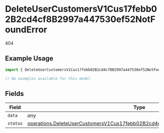 # DeleteUserCustomersV1Cus17febb02B2cd4cf8B2997a447530ef52NotFoundError

404

## Example Usage

```typescript
import { DeleteUserCustomersV1Cus17febb02B2cd4cf8B2997a447530ef52NotFoundError } from "@dhaba/safepay-ts/models/errors";

// No examples available for this model
```

## Fields

| Field                                                                                                                                                                                  | Type                                                                                                                                                                                   | Required                                                                                                                                                                               | Description                                                                                                                                                                            |
| -------------------------------------------------------------------------------------------------------------------------------------------------------------------------------------- | -------------------------------------------------------------------------------------------------------------------------------------------------------------------------------------- | -------------------------------------------------------------------------------------------------------------------------------------------------------------------------------------- | -------------------------------------------------------------------------------------------------------------------------------------------------------------------------------------- |
| `data`                                                                                                                                                                                 | *any*                                                                                                                                                                                  | :heavy_minus_sign:                                                                                                                                                                     | N/A                                                                                                                                                                                    |
| `status`                                                                                                                                                                               | [operations.DeleteUserCustomersV1Cus17febb02B2cd4cf8B2997a447530ef52NotFoundStatus](../../models/operations/deleteusercustomersv1cus17febb02b2cd4cf8b2997a447530ef52notfoundstatus.md) | :heavy_minus_sign:                                                                                                                                                                     | N/A                                                                                                                                                                                    |